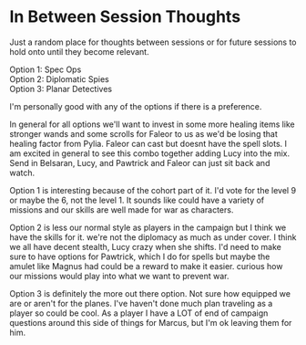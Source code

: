 # In Between Session Thoughts

Just a random place for thoughts between sessions or for future sessions to hold onto until they become relevant.

Option 1: Spec Ops  
Option 2: Diplomatic Spies  
Option 3: Planar Detectives

I'm personally good with any of the options if there is a preference.

In general for all options we'll want to invest in some more healing items like stronger wands and some scrolls for Faleor to us as we'd be losing that healing factor from Pylia. Faleor can cast but doesnt have the spell slots. I am excited in general to see this combo together adding Lucy into the mix. Send in Belsaran, Lucy, and Pawtrick and Faleor can just sit back and watch.

Option 1 is interesting because of the cohort part of it. I'd vote for the level 9 or maybe the 6, not the level 1. It sounds like could have a variety of missions and our skills are well made for war as characters.

Option 2 is less our normal style as players in the campaign but I think we have the skills for it. we're not the diplomacy as much as under cover. I think we all have decent stealth, Lucy crazy when she shifts. I'd need to make sure to have options for Pawtrick, which I do for spells but maybe the amulet like Magnus had could be a reward to make it easier. curious how our missions would play into what we want to prevent war.

Option 3 is definitely the more out there option. Not sure how equipped we are or aren't for the planes. I've haven't done much plan traveling as a player so could be cool. As a player I have a LOT of end of campaign questions around this side of things for Marcus, but I'm ok leaving them for him.


